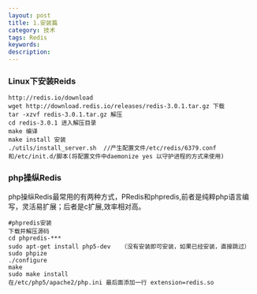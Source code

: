 ```yaml
---
layout: post
title: 1.安装篇
category: 技术
tags: Redis
keywords: 
description:
---
```


### Linux下安装Reids
```
http://redis.io/download
wget http://download.redis.io/releases/redis-3.0.1.tar.gz 下载
tar -xzvf redis-3.0.1.tar.gz 解压
cd redis-3.0.1 进入解压目录
make 编译 
make install 安装
./utils/install_server.sh  //产生配置文件/etc/redis/6379.conf和/etc/init.d/脚本(将配置文件中daemonize yes 以守护进程的方式来使用)
```

### php操纵Redis
php操纵Redis最常用的有两种方式，PRedis和phpredis,前者是纯粹php语言编写，灵活易扩展；后者是c扩展,效率相对高。

```
#phpredis安装
下载并解压源码
cd phpredis-***
sudo apt-get install php5-dev   （没有安装即可安装，如果已经安装，直接跳过）
sudo phpize
./configure
make
sudo make install
在/etc/php5/apache2/php.ini 最后面添加一行 extension=redis.so
```